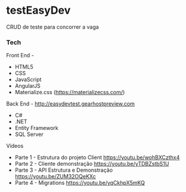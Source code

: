 # testEasyDev
CRUD de teste para concorrer a vaga

### Tech

 Front End -
- HTML5
- CSS
- JavaScript
- AngularJS
- Materialize.css (https://materializecss.com/)

Back End  - http://easydevtest.gearhostpreview.com
- C#
- .NET
- Entity Framework
- SQL Server

Vídeos
- Parte 1 - Estrutura do projeto Client https://youtu.be/wohBXCzthx4
- Parte 2 - Cliente demonstração https://youtu.be/yTDBZstbS1U
- Parte 3 - API Estrutura e Demonstração https://youtu.be/ZUM32OQeKXc
- Parte 4 - Migrations https://youtu.be/yqCkhpX5mKQ

